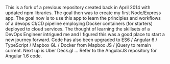 This is a fork of a previous repository created back in April 2014 with updated npm libraries. The goal then was to create my first Node/Express app. The goal now is to use this app to learn the principles and workflows of a devops CI/CD pipeline employing Docker containers (for starters) deployed to cloud services. The thought of learning the skillsets of a DevOps Engineer intrigued me and I figured this was a good place to start a new journey forward. Code has also been upgraded to ES6 / Angular 6 / TypeScript / Mapbox GL / Docker from Mapbox JS / jQuery to remain current. Next up is Uber Deck.gl ... Refer to the AngularJS repository for Angular 1.6 code.
